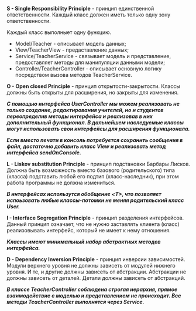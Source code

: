 **S - Single Responsibility Principle** - принцип единственной ответственности. Каждый класс должен иметь только одну зону ответственности.

Каждый класс выполныет одну функцию.
- Model/Teacher - описывает модель данных;
- View/TeacherView - предаставление данных;
- Service/TeacherService - связывает модель и представление, предоставляет методы для манипуляции данными модели;
- Controller/TeacherController - описывает основную логику посредством вызова методов TeacherService.

**O - Open closed Principle** - принцип открытости-закрытости. Классы должны быть открыты для расширения, но закрыты для изменения.

***С помощью интерфейса UserController мы можем реализовать не только создание, редактирования учителей, но и студентов переопределив методы интерфейса и реализовав в них дополнительный функционал. В дальнейшем наследуемые классы могут использовать свои интерфейсы для расширения функционала.***

***Если  вместо печати в консоль потребуется сохранить сообщения в файл, достаточно добавить класс View и реализовать метод интерфейса sendOnConsole.***

**L - Liskov substitution Principle** - принцип подстановки Барбары Лисков. Должна быть возможность вместо базового (родительского) типа (класса) подставить любой его подтип (класс-наследник), при этом работа программы не должна измениться.

***В интерфейсах использутся обобщение \<T>, что позволяет испоьзовать любые классы-потомки не меняя родительский класс User.***

**I -  Interface Segregation Principle** - принцип разделения интерфейсов. Данный принцип означает, что не нужно заставлять клиента (класс) реализовывать интерфейс, который не имеет к нему отношения.

***Классы имеют минимальный набор абстрактных методов интерфейса.***

**D - Dependency Inversion Principle** - принцип инверсии зависимостей. Модули верхнего уровня не должны зависеть от модулей нижнего уровня. И те, и другие должны зависеть от абстракции. Абстракции не должны зависеть от деталей. Детали должны зависеть от абстракций.

***В классе TeacherController соблюдена строгая иерархия, прямое взаимодействие с моделью и представлением не происходит. Все методы TeacherController выполнятся через Service.***